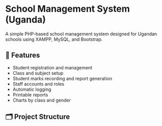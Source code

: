 # School Management System (Uganda)

A simple PHP-based school management system designed for Ugandan schools using XAMPP, MySQL, and Bootstrap.

## 🚀 Features
- Student registration and management
- Class and subject setup
- Student marks recording and report generation
- Staff accounts and roles
- Automatic logging
- Printable reports
- Charts by class and gender

## 🗂️ Project Structure

